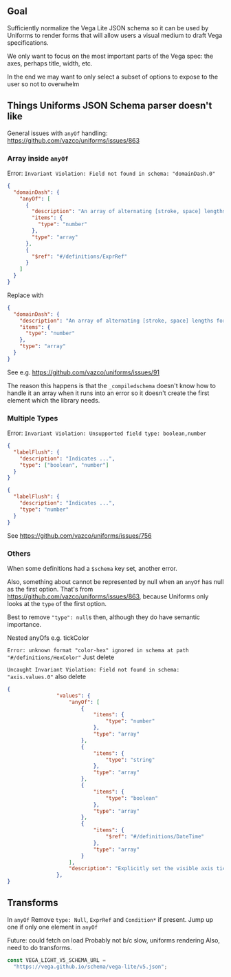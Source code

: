 ## Goal

Sufficiently normalize the Vega Lite JSON schema so it can be used by Uniforms to render forms that will allow users a visual medium to draft Vega specifications.

We only want to focus on the most important parts of the Vega spec: the axes, perhaps title, width, etc.

In the end we may want to only select a subset of options to expose to the user so not to overwhelm

## Things Uniforms JSON Schema parser doesn't like

General issues with `anyOf` handling: https://github.com/vazco/uniforms/issues/863

### Array inside `anyOf`

Error: `Invariant Violation: Field not found in schema: "domainDash.0"`

```json
{
  "domainDash": {
    "anyOf": [
      {
        "description": "An array of alternating [stroke, space] lengths for dashed domain lines.",
        "items": {
          "type": "number"
        },
        "type": "array"
      },
      {
        "$ref": "#/definitions/ExprRef"
      }
    ]
  }
}
```

Replace with

```json
{
  "domainDash": {
    "description": "An array of alternating [stroke, space] lengths for dashed domain lines.",
    "items": {
      "type": "number"
    },
    "type": "array"
  }
}
```

See e.g. https://github.com/vazco/uniforms/issues/91

The reason this happens is that the `_compiledschema` doesn't know how to handle it an array when it runs into an error so it doesn't create the first element which the library needs.

### Multiple Types

Error: `Invariant Violation: Unsupported field type: boolean,number`

```json
{
  "labelFlush": {
    "description": "Indicates ...",
    "type": ["boolean", "number"]
  }
}
```

```json
{
  "labelFlush": {
    "description": "Indicates ...",
    "type": "number"
  }
}
```

See https://github.com/vazco/uniforms/issues/756

### Others

When some definitions had a `$schema` key set, another error.

Also, something about cannot be represented by null when an `anyOf` has null as the first option. That's from https://github.com/vazco/uniforms/issues/863, because Uniforms only looks at the `type` of the first option.

Best to remove `"type": null`s then, although they do have semantic importance.

Nested anyOfs e.g. tickColor

`Error: unknown format "color-hex" ignored in schema at path "#/definitions/HexColor"`
Just delete

`Uncaught Invariant Violation: Field not found in schema: "axis.values.0"`
also delete

```json
{
                "values": {
                    "anyOf": [
                        {
                            "items": {
                                "type": "number"
                            },
                            "type": "array"
                        },
                        {
                            "items": {
                                "type": "string"
                            },
                            "type": "array"
                        },
                        {
                            "items": {
                                "type": "boolean"
                            },
                            "type": "array"
                        },
                        {
                            "items": {
                                "$ref": "#/definitions/DateTime"
                            },
                            "type": "array"
                        }
                    ],
                    "description": "Explicitly set the visible axis tick values."
                },
}
```


## Transforms

In `anyOf`
Remove `type: Null`, `ExprRef` and `Condition*` if present.
Jump up one if only one element in `anyOf`


Future: could fetch on load
Probably not b/c slow, uniforms rendering
Also, need to do transforms.

```ts
const VEGA_LIGHT_V5_SCHEMA_URL =
  "https://vega.github.io/schema/vega-lite/v5.json";
```